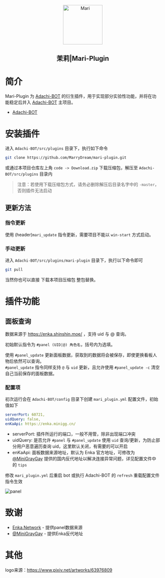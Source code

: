<p align="center" >
    <a href="https://github.com/MarryDream/mari-plugin.git">
        <img src="https://mari-plugin.oss-cn-beijing.aliyuncs.com/logo.png" width="128" height="128" alt="Mari">
    </a>
</p>
<h2 align="center">茉莉|Mari-Plugin</h2>

# 简介

Mari-Plugin 为 [Adachi-BOT][1] 的衍生插件，用于实现部分实验性功能，并将在功能稳定后并入 [Adachi-BOT][1] 主项目。

- [Adachi-BOT][1]

# 安装插件

进入 `Adachi-BOT/src/plugins` 目录下，执行如下命令

```bash
git clone https://github.com/MarryDream/mari-plugin.git
```

或通过本项目仓库左上角 `code -> Download.zip` 下载压缩包，解压至 `Adachi-BOT/src/plugins` 目录内

> 注意：若使用下载压缩包方式，请务必删除解压后目录名字中的 `-master`，否则插件无法启动

## 更新方法

### 指令更新

使用 (header)`mari_update` 指令更新，需要项目不能以 `win-start` 方式启动。

### 手动更新

进入 `Adachi-BOT/src/plugins/mari-plugin` 目录下，执行以下命令即可

```bash
git pull
```

当然你也可以直接 下载本项目压缩包 整包替换。

# 插件功能

## 面板查询

数据来源于 https://enka.shinshin.moe/ ，支持 uid 与 @ 查询。

初始默认指令为 `#panel (UID|@) 角色名`，括号内为选填。

使用 `#panel_update` 更新面板数据，获取到的数据将会被保存，即使更换看板人物后依然可以查询。  
`#panel_update` 指令同样支持 `@` 与 `uid` 更新，且允许使用 `#panel_update -c` 清空自己当前保存的面板数据。

### 配置项

初次运行会在 `Adachi-BOT/config` 目录下创建 `mari_plugin.yml` 配置文件，初始值如下

```yaml
serverPort: 60721,
uidQuery: false,
enKaApi: https://enka.minigg.cn/
```

- serverPort: 插件所运行的端口，一般不用管，除非出现端口冲突
- uidQuery: 是否允许 `#panel` 与 `#panel_update` 使用 `uid` 查询/更新，为防止部分用户恶意遍历查询 uid，这里默认关闭，有需要的可以开启
- enKaApi: 面板数据来源地址，默认为 Enka 官方地址，可修改为 [@MiniGrayGay][2] 提供的国内反代地址以解决连接异常问题，详见配置文件中的 `tips`

修改 `mari_plugin.yml` 后重启 bot 或执行 Adachi-BOT 的 `refresh` 重载配置文件指令生效

![panel][3]

# 致谢

- [Enka.Network][4] - 提供panel数据来源
- [@MiniGrayGay][2] - 提供Enka反代地址

# 其他

logo来源：https://www.pixiv.net/artworks/63976809

[1]: https://github.com/SilveryStar/Adachi-BOT

[2]: https://github.com/MiniGrayGay

[3]: https://mari-plugin.oss-cn-beijing.aliyuncs.com/example/panel.png

[4]: https://enka.shinshin.moe/
